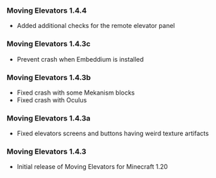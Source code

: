 ### Moving Elevators 1.4.4
- Added additional checks for the remote elevator panel

### Moving Elevators 1.4.3c
- Prevent crash when Embeddium is installed

### Moving Elevators 1.4.3b
- Fixed crash with some Mekanism blocks
- Fixed crash with Oculus

### Moving Elevators 1.4.3a
- Fixed elevators screens and buttons having weird texture artifacts

### Moving Elevators 1.4.3
- Initial release of Moving Elevators for Minecraft 1.20
